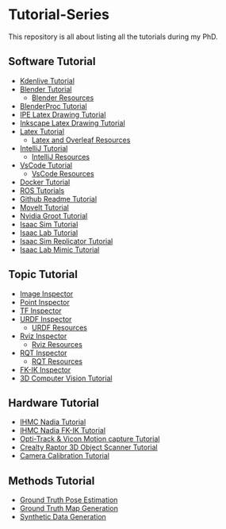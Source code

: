 # Tutorial-Series
This repository is all about listing all the tutorials during my PhD.

## Software Tutorial
- [Kdenlive Tutorial](https://github.com/ArghyaChatterjee/Kdenlive-Tutorial)
- [Blender Tutorial](https://github.com/ArghyaChatterjee/Blender-Tutorial)
  - [Blender Resources](https://github.com/ArghyaChatterjee/Blender-Resources)
- [BlenderProc Tutorial]()  
- [IPE Latex Drawing Tutorial](https://github.com/ArghyaChatterjee/IPE-Latex-Drawing-Tutorial)
- [Inkscape Latex Drawing Tutorial](https://github.com/ArghyaChatterjee/Inkscape-Latex-Drawing-Tutorial)
- [Latex Tutorial](https://github.com/ArghyaChatterjee/Latex-and-Overleaf-Tutorial)
  - [Latex and Overleaf Resources](https://github.com/ArghyaChatterjee/Latex-and-Overleaf-Resources) 
- [IntelliJ Tutorial]()
  - [IntelliJ Resources]()
- [VsCode Tutorial]()
  - [VsCode Resources]()
- [Docker Tutorial](https://github.com/ArghyaChatterjee/Docker-Tutorial)
- [ROS Tutorials](https://github.com/robosavvy/ROS_Tutorials)
- [Github Readme Tutorial](https://github.com/ArghyaChatterjee/Github-Readme-Tutorial)
- [MoveIt Tutorial](https://docs.ros.org/en/kinetic/api/moveit_tutorials/html/doc/setup_assistant/setup_assistant_tutorial.html)
- [Nvidia Groot Tutorial]() 
- [Isaac Sim Tutorial](https://github.com/ArghyaChatterjee/Isaac-Sim-Tutorial)
- [Isaac Lab Tutorial](https://github.com/ArghyaChatterjee/Isaac-Lab-Tutorial)
- [Isaac Sim Replicator Tutorial]()
- [Isaac Lab Mimic Tutorial]()

## Topic Tutorial
- [Image Inspector](https://github.com/ArghyaChatterjee/image-inspector)
- [Point Inspector](https://github.com/ArghyaChatterjee/point-inspector)
- [TF Inspector](https://github.com/ArghyaChatterjee/TF-Inspector)
- [URDF Inspector](https://github.com/ArghyaChatterjee/URDF-Inspector)
  - [URDF Resources](https://github.com/ArghyaChatterjee/URDF-Resources) 
- [Rviz Inspector](https://github.com/ArghyaChatterjee/Rviz-Inspector)
  - [Rviz Resources](https://github.com/ArghyaChatterjee/Rviz-Resources) 
- [RQT Inspector](https://github.com/ArghyaChatterjee/RQT-Tutorial)
  - [RQT Resources](https://github.com/ArghyaChatterjee/RQT-Resources) 
- [FK-IK Inspector](https://github.com/ArghyaChatterjee/IK-Inspector)
- [3D Computer Vision Tutorial](https://github.com/mint-lab/3dv_tutorial) 

## Hardware Tutorial
- [IHMC Nadia Tutorial](https://github.com/ArghyaChatterjee/IHMC-Nadia-Tutorial)
- [IHMC Nadia FK-IK Tutorial](https://github.com/ArghyaChatterjee/IHMC-Nadia-FK-IK-Tutorial)
- [Opti-Track & Vicon Motion capture Tutorial](https://github.com/ArghyaChatterjee/Optitrack-and-Vicon-Mocap-Tutorial)
- [Crealty Raptor 3D Object Scanner Tutorial](https://github.com/ArghyaChatterjee/All-About-Creality-Raptor-Scanner)
- [Camera Calibration Tutorial](https://github.com/ArghyaChatterjee/Camera-Calibration-Tutorial)

## Methods Tutorial
- [Ground Truth Pose Estimation](https://github.com/ArghyaChatterjee/Ground-Truth-Pose-Estimation)
- [Ground Truth Map Generation](https://github.com/ArghyaChatterjee/Ground-Truth-Map-Generation)
- [Synthetic Data Generation](https://github.com/ArghyaChatterjee/Synthetic-Data-Generation)
